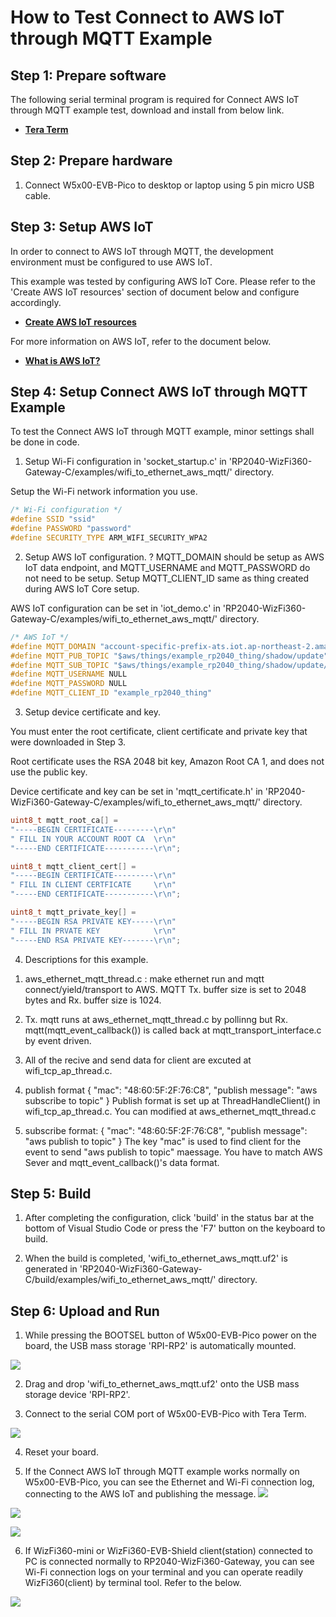 # How to Test Connect to AWS IoT through MQTT Example



## Step 1: Prepare software

The following serial terminal program is required for Connect AWS IoT through MQTT example test, download and install from below link.

- [**Tera Term**][link-tera_term]



## Step 2: Prepare hardware

1. Connect W5x00-EVB-Pico to desktop or laptop using 5 pin micro USB cable.



## Step 3: Setup AWS IoT

In order to connect to AWS IoT through MQTT, the development environment must be configured to use AWS IoT.

This example was tested by configuring AWS IoT Core. Please refer to the 'Create AWS IoT resources' section of document below and configure accordingly.

- [**Create AWS IoT resources**][link-create_aws_iot_resources]

For more information on AWS IoT, refer to the document below.

- [**What is AWS IoT?**][link-what_is_aws_iot]



## Step 4: Setup Connect AWS IoT through MQTT Example

To test the Connect AWS IoT through MQTT example, minor settings shall be done in code.

1. Setup Wi-Fi configuration in 'socket_startup.c' in 'RP2040-WizFi360-Gateway-C/examples/wifi_to_ethernet_aws_mqtt/' directory.

Setup the Wi-Fi network information you use.

```cpp
/* Wi-Fi configuration */
#define SSID "ssid"
#define PASSWORD "password"
#define SECURITY_TYPE ARM_WIFI_SECURITY_WPA2
```

2. Setup AWS IoT configuration.
?
MQTT_DOMAIN should be setup as AWS IoT data endpoint, and MQTT_USERNAME and MQTT_PASSWORD do not need to be setup. Setup MQTT_CLIENT_ID same as thing created during AWS IoT Core setup.

AWS IoT configuration can be set in 'iot_demo.c' in 'RP2040-WizFi360-Gateway-C/examples/wifi_to_ethernet_aws_mqtt/' directory.

```cpp
/* AWS IoT */
#define MQTT_DOMAIN "account-specific-prefix-ats.iot.ap-northeast-2.amazonaws.com"
#define MQTT_PUB_TOPIC "$aws/things/example_rp2040_thing/shadow/update"
#define MQTT_SUB_TOPIC "$aws/things/example_rp2040_thing/shadow/update/accepted"
#define MQTT_USERNAME NULL
#define MQTT_PASSWORD NULL
#define MQTT_CLIENT_ID "example_rp2040_thing"
```

3. Setup device certificate and key.

You must enter the root certificate, client certificate and private key that were downloaded in Step 3.

Root certificate uses the RSA 2048 bit key, Amazon Root CA 1, and does not use the public key.

Device certificate and key can be set in 'mqtt_certificate.h' in 'RP2040-WizFi360-Gateway-C/examples/wifi_to_ethernet_aws_mqtt/' directory.

```cpp
uint8_t mqtt_root_ca[] =
"-----BEGIN CERTIFICATE---------\r\n"
" FILL IN YOUR ACCOUNT ROOT CA  \r\n"
"-----END CERTIFICATE-----------\r\n";

uint8_t mqtt_client_cert[] =
"-----BEGIN CERTIFICATE---------\r\n"
" FILL IN CLIENT CERTFICATE     \r\n"
"-----END CERTIFICATE-----------\r\n";

uint8_t mqtt_private_key[] =
"-----BEGIN RSA PRIVATE KEY-----\r\n"
" FILL IN PRVATE KEY            \r\n"
"-----END RSA PRIVATE KEY-------\r\n";
```

4. Descriptions for this example.

1) aws_ethernet_mqtt_thread.c : make ethernet run and  mqtt connect/yield/transport to AWS. MQTT Tx. buffer size is set to 2048 bytes and Rx. buffer size is 1024.

2) Tx. mqtt runs at aws_ethernet_mqtt_thread.c by pollinng but Rx. mqtt(mqtt_event_callback()) is called back at mqtt_transport_interface.c by event driven.

3) All of the recive and send data for client are excuted at wifi_tcp_ap_thread.c.

4) publish format
  {
      "mac": "48:60:5F:2F:76:C8",
      "publish message": "aws subscribe to topic"
  }
  Publish format is set up at ThreadHandleClient() in wifi_tcp_ap_thread.c. You can modified at aws_ethernet_mqtt_thread.c

5) subscribe format:
  {
      "mac": "48:60:5F:2F:76:C8",
      "publish message": "aws publish to topic"
  }
  The key "mac" is used to find client for the event to send "aws publish to topic" maessage.
  You have to match AWS Sever and mqtt_event_callback()'s data format.


## Step 5: Build

1. After completing the configuration, click 'build' in the status bar at the bottom of Visual Studio Code or press the 'F7' button on the keyboard to build.

2. When the build is completed, 'wifi_to_ethernet_aws_mqtt.uf2' is generated in 'RP2040-WizFi360-Gateway-C/build/examples/wifi_to_ethernet_aws_mqtt/' directory.



## Step 6: Upload and Run

1. While pressing the BOOTSEL button of W5x00-EVB-Pico power on the board, the USB mass storage 'RPI-RP2' is automatically mounted.

![][link-raspberry_pi_pico_usb_mass_storage]

2. Drag and drop 'wifi_to_ethernet_aws_mqtt.uf2' onto the USB mass storage device 'RPI-RP2'.

3. Connect to the serial COM port of W5x00-EVB-Pico with Tera Term.

![][link-connect_to_serial_com_port]

4. Reset your board.

5. If the Connect AWS IoT through MQTT example works normally on W5x00-EVB-Pico, you can see the Ethernet and Wi-Fi connection log, connecting to the AWS IoT and publishing the message.
![][link-SSL_WIFI_MQTT_success]

![][link-see_wi-fi_connection_log_connecting_to_aws_iot_and_publishing_message]

![][link-subscribe_to_publish_topic_and_receive_publish_message_through_test_function]

6. If WizFi360-mini or WizFi360-EVB-Shield client(station) connected to PC is connected normally to RP2040-WizFi360-Gateway, you can see Wi-Fi connection logs on your terminal and you can operate readily WizFi360(client) by terminal tool. Refer to the below.

![][link-wifi360_to_gateway_connect_send_receive]


<!--
Link
-->

[link-tera_term]: https://osdn.net/projects/ttssh2/releases/
[link-create_aws_iot_resources]: https://docs.aws.amazon.com/iot/latest/developerguide/create-iot-resources.html
[link-what_is_aws_iot]: https://docs.aws.amazon.com/iot/latest/developerguide/what-is-aws-iot.html
[link-raspberry_pi_pico_usb_mass_storage]: https://github.com/Wiznet/RP2040-WizFi360-Gateway-C/blob/main/static/images/wifi_to_ethernet_aws_mqtt/raspberry_pi_pico_usb_mass_storage.png
[link-connect_to_serial_com_port]: https://github.com/Wiznet/RP2040-WizFi360-Gateway-C/blob/main/static/images/wifi_to_ethernet_aws_mqtt/connect_to_serial_com_port.png
[link-SSL_WIFI_MQTT_success]: https://github.com/Wiznet/RP2040-WizFi360-Gateway-C/blob/main/static/images/wifi_to_ethernet_aws_mqtt/SSL_WIFI_MQTT_success.png
[link-see_wi-fi_connection_log_connecting_to_aws_iot_and_publishing_message]: https://github.com/Wiznet/RP2040-WizFi360-Gateway-C/blob/main/static/images/wifi_to_ethernet_aws_mqtt/see_wi-fi_connection_log_connecting_to_aws_iot_and_publishing_message.png
[link-subscribe_to_publish_topic_and_receive_publish_message_through_test_function]: https://github.com/Wiznet/RP2040-WizFi360-Gateway-C/blob/main/static/images/wifi_to_ethernet_aws_mqtt/subscribe_to_publish_topic_and_receive_publish_message_through_test_function.png
[link-publish_message_through_test_function]:https://github.com/Wiznet/RP2040-WizFi360-Gateway-C/blob/main/static/images/wifi_to_ethernet_aws_mqtt/publish_message_through_test_function.png
[link-receive_message_about_subcribe_topic]:https://github.com/Wiznet/RP2040-WizFi360-Gateway-C/blob/main/static/images/wifi_to_ethernet_aws_mqtt/receive_message_about_subscribe_topic.png
[link-wifi360_to_gateway_connect_send_receive]:https://github.com/Wiznet/RP2040-WizFi360-Gateway-C/blob/main/static/images/wifi_to_ethernet_aws_mqtt/wifi360-to-Gateway-connect-send-receive.png
